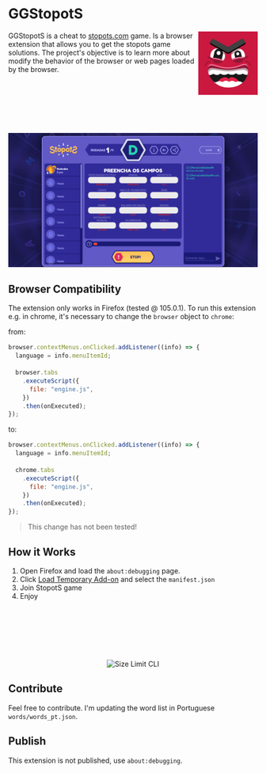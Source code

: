 # GGStopotS

<img src="src/assets/stopots.png" align="right"
     alt="Size Limit logo by Anton Lovchikov" width="120" height="128">

GGStopotS is a cheat to <a href="https://stopots.com">stopots.com</a> game. Is a browser extension that allows you to get the stopots game solutions. The project's objective is to learn more about modify the behavior of the browser or web pages loaded by the browser.

<p align="center" style="margin-top: 120px">
  <img src=".docs/print.png" alt="Size Limit CLI" width="738">
</p>

## Browser Compatibility
The extension only works in Firefox (tested @ 105.0.1). To run this extension e.g. in chrome, it's necessary to change the `browser` object to `chrome`:

from:
```js
browser.contextMenus.onClicked.addListener((info) => {
  language = info.menuItemId;

  browser.tabs
    .executeScript({
      file: "engine.js",
    })
    .then(onExecuted);
});

```

to: 

```js
browser.contextMenus.onClicked.addListener((info) => {
  language = info.menuItemId;

  chrome.tabs
    .executeScript({
      file: "engine.js",
    })
    .then(onExecuted);
});

```

> This change has not been tested!

## How it Works

1. Open Firefox and load the `about:debugging` page.
2.  Click [Load Temporary Add-on](https://developer.mozilla.org/en-US/Add-ons/WebExtensions/Temporary_Installation_in_Firefox) and select the `manifest.json`
3. Join StopotS game
4. Enjoy

<p align="center" style="margin-top: 120px">
  <img src=".docs/ggstopots.gif" alt="Size Limit CLI" width="738">
</p>

## Contribute

Feel free to contribute. I'm updating the word list in Portuguese `words/words_pt.json`.

## Publish
This extension is not published, use `about:debugging`.

